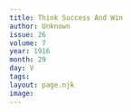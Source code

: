 ```yaml
---
title: Think Success And Win
author: Unknown
issue: 26
volume: 7
year: 1916
month: 29
day: V
tags:
layout: page.njk
image:
---
```





